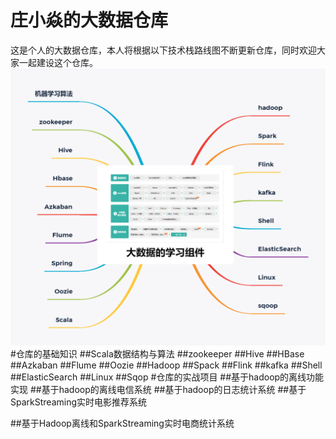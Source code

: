# 庄小焱的大数据仓库
这是个人的大数据仓库，本人将根据以下技术栈路线图不断更新仓库，同时欢迎大家一起建设这个仓库。
![img](./picture/大数据的学习技术路线图.png)
#仓库的基础知识
##Scala数据结构与算法
##zookeeper
##Hive
##HBase
##Azkaban
##Flume
##Oozie
##Hadoop
##Spack
##Flink
##kafka
##Shell
##ElasticSearch
##Linux
##Sqop
#仓库的实战项目
##基于hadoop的离线功能实现
##基于hadoop的离线电信系统
##基于hadoop的日志统计系统
##基于SparkStreaming实时电影推荐系统

##基于Hadoop离线和SparkStreaming实时电商统计系统


    
    
